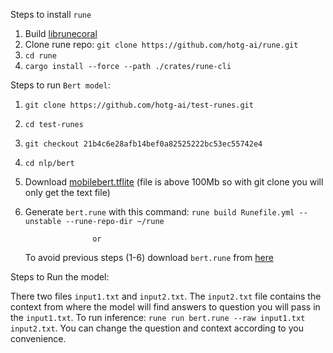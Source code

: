 Steps to install `rune`

1. Build [librunecoral](https://github.com/hotg-ai/librunecoral)
2. Clone rune repo: `git clone https://github.com/hotg-ai/rune.git`
3. `cd rune`
4. `cargo install --force --path ./crates/rune-cli`


Steps to run `Bert model`:
1. `git clone https://github.com/hotg-ai/test-runes.git`
2. `cd test-runes`
3. `git checkout 21b4c6e28afb14bef0a82525222bc53ec55742e4`
4. `cd nlp/bert`
5. Download [mobilebert.tflite](https://tfhub.dev/tensorflow/lite-model/mobilebert/1/default/1) (file is above 100Mb so with git clone you will only get the text file)
6. Generate `bert.rune` with this command: `rune build Runefile.yml --unstable --rune-repo-dir ~/rune`

                      or 

   To avoid previous steps (1-6) download `bert.rune` from [here](https://drive.google.com/file/d/18xxcXX9SlNgx9Tc6q2cmL7yF-HymuE9w/view?usp=sharing)


Steps to Run the model:

There two files `input1.txt` and `input2.txt`. The `input2.txt` file contains the context from where the model will find answers to question you will pass in the `input1.txt`.
To run inference: `rune run bert.rune --raw input1.txt input2.txt`. You can change the question and context according to you convenience.
